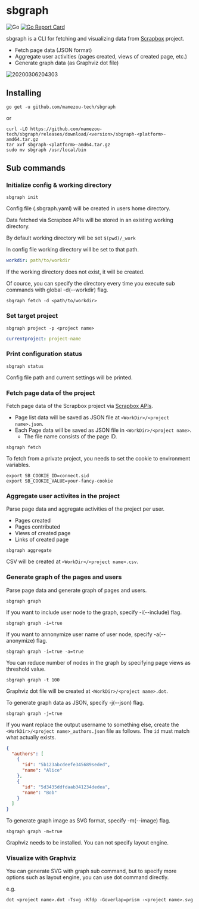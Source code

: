 # sbgraph

![Go](https://github.com/mamezou-tech/sbgraph/workflows/Go/badge.svg)
[![Go Report Card](https://goreportcard.com/badge/github.com/mamezou-tech/sbgraph)](https://goreportcard.com/report/github.com/mamezou-tech/sbgraph)

sbgraph is a CLI for fetching and visualizing data from [Scrapbox](https://scrapbox.io) project.

- Fetch page data (JSON format)
- Aggregate user activities (pages created, views of created page, etc.)
- Generate graph data (as Graphviz dot file)

![20200306204303](https://user-images.githubusercontent.com/2092183/79331841-ca874880-7f56-11ea-9127-c1f249742028.png)


## Installing

```
go get -u github.com/mamezou-tech/sbgraph
```
or
```
curl -LO https://github.com/mamezou-tech/sbgraph/releases/download/<version>/sbgraph-<platform>-amd64.tar.gz
tar xvf sbgraph-<platform>-amd64.tar.gz
sudo mv sbgraph /usr/local/bin
```

## Sub commands

### Initialize config & working directory

```
sbgraph init
```

Config file (.sbgraph.yaml) will be created in users home directory.

Data fetched via Scrapbox APIs will be stored in an existing working directory.

By default working directory will be set `$(pwd)/_work`

In config file working directory will be set to that path.

```yaml
workdir: path/to/workdir
```

If the working directory does not exist, it will be created.

Of cource, you can specify the directory every time you execute sub commands with global -d(--workdir) flag.

```
sbgraph fetch -d <path/to/workdir>
```

### Set target project

```
sbgraph project -p <project name>
```

```yaml
currentproject: project-name
```

### Print configuration status

```
sbgraph status
```

Config file path and current settings will be printed.

### Fetch page data of the project
Fetch page data of the Scrapbox project via [Scrapbox APIs](https://scrapbox.io/help-jp/API).

- Page list data will be saved as JSON file at `<WorkDir>/<project name>.json`.
- Each Page data will be saved as JSON file in `<WorkDir>/<project name>`.
  - The file name consists of the page ID.

```
sbgraph fetch
```

To fetch from a private project, you needs to set the cookie to environment variables.

```
export SB_COOKIE_ID=connect.sid
export SB_COOKIE_VALUE=your-fancy-cookie
```

### Aggregate user activites in the project
Parse page data and aggregate activities of the project per user.

- Pages created
- Pages contributed
- Views of created page
- Links of created page

```
sbgraph aggregate
```

CSV will be created at `<WorkDir>/<project name>.csv`.

### Generate graph of the pages and users
Parse page data and generate graph of pages and users.

```
sbgraph graph
```

If you want to include user node to the graph, specify -i(--include) flag.

```
sbgraph graph -i=true
```

If you want to annonymize user name of user node, specify -a(--anonymize) flag.

```
sbgraph graph -i=true -a=true
```

You can reduce number of nodes in the graph by specifying page views as threshold value.

```
sbgraph graph -t 100
```

Graphviz dot file will be created at `<WorkDir>/<project name>.dot`.


To generate graph data as JSON, specify -j(--json) flag.

```
sbgraph graph -j=true
```

If you want replace the output username to something else, create the `<WorkDir>/<project name>_authors.json` file as follows. The `id` must match what actually exists.

```json
{
  "authors": [
    {
      "id": "5b123abcdeefe345689seded",
      "name": "Alice"
    },
    {
      "id": "5d3435ddfdaab341234dedea",
      "name": "Bob"
    }
  ]
}
```

To generate graph image as SVG format, specify -m(--image) flag.

```
sbgraph graph -m=true
```

Graphviz needs to be installed. You can not specify layout engine.

### Visualize with Graphviz

You can generate SVG with graph sub command, but to specify more options such as layout engine, you can use dot command directly.

e.g.

```
dot <project name>.dot -Tsvg -Kfdp -Goverlap=prism -<project name>.svg
```
